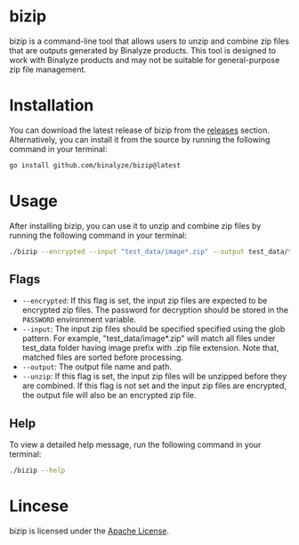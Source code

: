 # bizip

bizip is a command-line tool that allows users to unzip and combine zip files that are outputs generated by Binalyze products. This tool is designed to work with Binalyze products and may not be suitable for general-purpose zip file management.

# Installation

You can download the latest release of bizip from the [releases](https://github.com/binalyze/bizip/releases) section. Alternatively, you can install it from the source by running the following command in your terminal: 

```bash
go install github.com/binalyze/bizip@latest
```

# Usage

After installing bizip, you can use it to unzip and combine zip files by running the following command in your terminal:

```bash
./bizip --encrypted --input "test_data/image*.zip" --output test_data/test_data --unzip
```

## Flags

- `--encrypted`: If this flag is set, the input zip files are expected to be encrypted zip files. The password for decryption should be stored in the `PASSWORD` environment variable.
- `--input`: The input zip files should be specified specified using the glob pattern. For example, "test_data/image*.zip" will match all files under test_data folder having image prefix with .zip file extension. Note that, matched files are sorted before processing.
- `--output`: The output file name and path.
- `--unzip`: If this flag is set, the input zip files will be unzipped before they are combined. If this flag is not set and the input zip files are encrypted, the output file will also be an encrypted zip file.

## Help

To view a detailed help message, run the following command in your terminal:

```bash
./bizip --help
```

# Lincese

bizip is licensed under the [Apache License](LICENSE).
